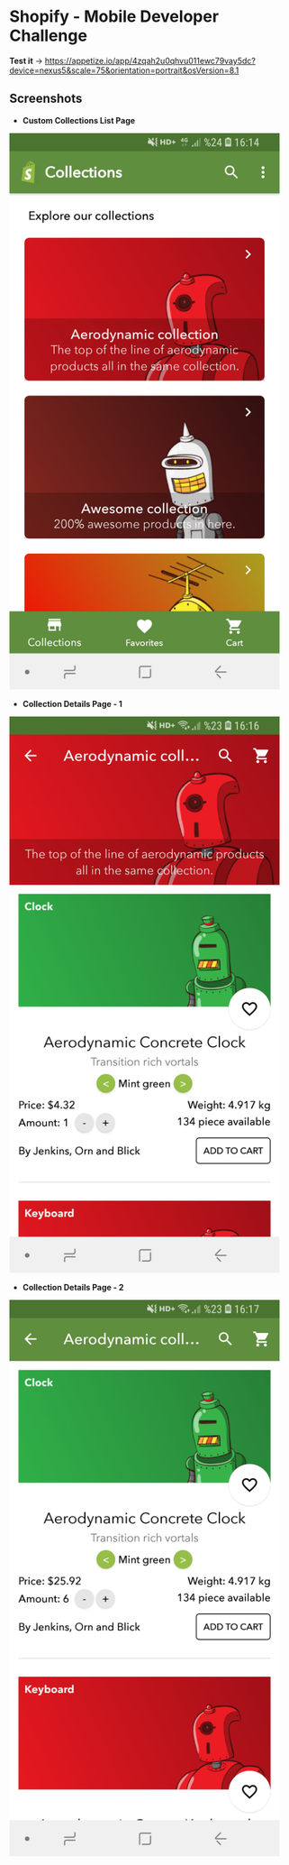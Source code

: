 # Shopify - Mobile Developer Challenge
**Test it** -> https://appetize.io/app/4zqah2u0qhvu011ewc79vay5dc?device=nexus5&scale=75&orientation=portrait&osVersion=8.1

## Screenshots
* **Custom Collections List Page**
<img src="https://github.com/AzizUtku/Shopify-MobileDeveloperInternChallenge/blob/master/Shopify/Custom%20Collections%20List%20Page.jpg" width="480">

* **Collection Details Page - 1**
<img src="https://github.com/AzizUtku/Shopify-MobileDeveloperInternChallenge/blob/master/Shopify/Collection%20Details%20Page%20-%201.jpg" width="480">

* **Collection Details Page - 2**
<img src="https://github.com/AzizUtku/Shopify-MobileDeveloperInternChallenge/blob/master/Shopify/Collection%20Details%20Page%20-%202.jpg" width="480">
